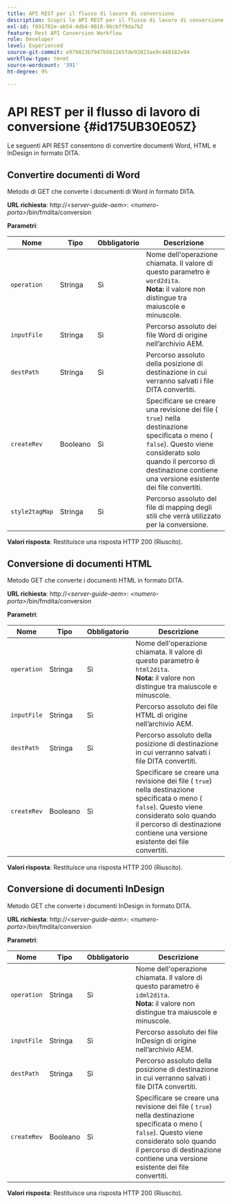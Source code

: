 ```yaml
---
title: API REST per il flusso di lavoro di conversione
description: Scopri le API REST per il flusso di lavoro di conversione
exl-id: f091782e-ab54-4db4-9018-9bcbff9da7b2
feature: Rest API Conversion Workflow
role: Developer
level: Experienced
source-git-commit: e979823b7947b561165fde92023ae9c440182e94
workflow-type: tm+mt
source-wordcount: '391'
ht-degree: 9%

---
```


# API REST per il flusso di lavoro di conversione {#id175UB30E05Z}

Le seguenti API REST consentono di convertire documenti Word, HTML e InDesign in formato DITA.

## Convertire documenti di Word

Metodo di GET che converte i documenti di Word in formato DITA.

**URL richiesta**:
http://*&lt;server-guide-aem\>*: *&lt;numero-porta\>*/bin/fmdita/conversion

**Parametri**:

| Nome | Tipo | Obbligatorio | Descrizione |
|----|----|--------|-----------|
| ``operation`` | Stringa | Sì | Nome dell&#39;operazione chiamata. Il valore di questo parametro è ``word2dita``. <br> **Nota:** il valore non distingue tra maiuscole e minuscole. |
| `inputFile` | Stringa | Sì | Percorso assoluto dei file Word di origine nell’archivio AEM. |
| `destPath` | Stringa | Sì | Percorso assoluto della posizione di destinazione in cui verranno salvati i file DITA convertiti. |
| `createRev` | Booleano | Sì | Specificare se creare una revisione dei file \( `true`\) nella destinazione specificata o meno \( `false`\). Questo viene considerato solo quando il percorso di destinazione contiene una versione esistente dei file convertiti. |
| `style2tagMap` | Stringa | Sì | Percorso assoluto del file di mapping degli stili che verrà utilizzato per la conversione. |

**Valori risposta**:
Restituisce una risposta HTTP 200 \(Riuscito\).

## Conversione di documenti HTML

Metodo GET che converte i documenti HTML in formato DITA.

**URL richiesta**:
http://*&lt;server-guide-aem\>*: *&lt;numero-porta\>*/bin/fmdita/conversion

**Parametri**:

| Nome | Tipo | Obbligatorio | Descrizione |
|----|----|--------|-----------|
| `operation` | Stringa | Sì | Nome dell&#39;operazione chiamata. Il valore di questo parametro è ``html2dita``. <br> **Nota:** il valore non distingue tra maiuscole e minuscole. |
| `inputFile` | Stringa | Sì | Percorso assoluto dei file HTML di origine nell’archivio AEM. |
| `destPath` | Stringa | Sì | Percorso assoluto della posizione di destinazione in cui verranno salvati i file DITA convertiti. |
| `createRev` | Booleano | Sì | Specificare se creare una revisione dei file \( `true`\) nella destinazione specificata o meno \( `false`\). Questo viene considerato solo quando il percorso di destinazione contiene una versione esistente dei file convertiti. |

**Valori risposta**:
Restituisce una risposta HTTP 200 \(Riuscito\).

## Conversione di documenti InDesign

Metodo GET che converte i documenti InDesign in formato DITA.

**URL richiesta**:
http://*&lt;server-guide-aem\>*: *&lt;numero-porta\>*/bin/fmdita/conversion

**Parametri**:

| Nome | Tipo | Obbligatorio | Descrizione |
|----|----|--------|-----------|
| ``operation`` | Stringa | Sì | Nome dell&#39;operazione chiamata. Il valore di questo parametro è ``idml2dita``. <br> **Nota:** il valore non distingue tra maiuscole e minuscole. |
| `inputFile` | Stringa | Sì | Percorso assoluto dei file InDesign di origine nell’archivio AEM. |
| `destPath` | Stringa | Sì | Percorso assoluto della posizione di destinazione in cui verranno salvati i file DITA convertiti. |
| `createRev` | Booleano | Sì | Specificare se creare una revisione dei file \( `true`\) nella destinazione specificata o meno \( `false`\). Questo viene considerato solo quando il percorso di destinazione contiene una versione esistente dei file convertiti. |

**Valori risposta**:
Restituisce una risposta HTTP 200 \(Riuscito\).
